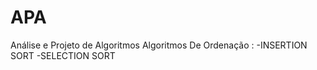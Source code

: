 # APA
Análise e Projeto de Algoritmos
Algoritmos De Ordenação :
           -INSERTION SORT
           -SELECTION SORT
